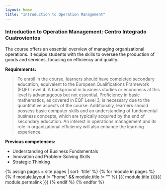```yaml
---
layout: home
title: "Introduction to Operation Management"
---
```


### Introduction to Operation Management: Centro Integrado Cuatrovientos

The course offers an essential overview of managing organizational operations. It equips students with the skills to oversee the production of goods and services, focusing on efficiency and quality.

**Requirements:**
  > To enroll in the course, learners should have completed secondary education, equivalent to the European Qualifications Framework (EQF) Level 4. A background in business studies or economics at this level is advantageous but not essential. Proficiency in basic mathematics, as covered in EQF Level 3, is necessary due to the quantitative aspects of the course. Additionally, learners should possess basic computer skills and an understanding of fundamental business concepts, which are typically acquired by the end of secondary education. An interest in operations management and its role in organizational efficiency will also enhance the learning experience.

**Previous competences:**
  - Understanding of Business Fundamentals
  - Innovation and Problem-Solving Skills
  - Strategic Thinking

{% assign pages = site.pages | sort: 'title'    %}
{% for module in pages %}
{% if module.layout != "home" && module.title != "" %}
[{{ module.title }}]({{ module.permalink }})
{% endif %}
{% endfor %}



